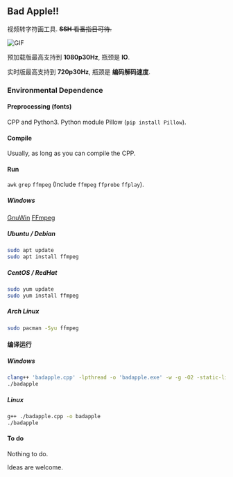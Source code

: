 ## Bad Apple!!

视频转字符画工具. ~~**SSH** 看番指日可待.~~

![GIF](./play.gif)

预加载版最高支持到 **1080p30Hz**, 瓶颈是 **IO**.

实时版最高支持到 **720p30Hz**, 瓶颈是 **编码解码速度**.

### Environmental Dependence

#### Preprocessing (fonts)
CPP and Python3.
Python module Pillow (`pip install Pillow`).

#### Compile
Usually, as long as you can compile the CPP.

#### Run
`awk` `grep` `ffmpeg` (Include `ffmpeg` `ffprobe` `ffplay`).

##### Windows
[GnuWin](http://gnuwin32.sourceforge.net/)
[FFmpeg](https://github.com/BtbN/FFmpeg-Builds/releases/tag/latest)

##### Ubuntu / Debian
```sh
sudo apt update
sudo apt install ffmpeg
```

##### CentOS / RedHat
```sh
sudo yum update
sudo yum install ffmpeg
```

##### Arch Linux
```sh
sudo pacman -Syu ffmpeg
```

#### 编译运行

##### Windows
```sh
clang++ 'badapple.cpp' -lpthread -o 'badapple.exe' -w -g -O2 -static-libgcc --target=x86_64-w64-mingw -std=c++20 -finput-charset=UTF-8 -fexec-charset=UTF-8
./badapple
```

##### Linux
```sh
g++ ./badapple.cpp -o badapple
./badapple
```

#### To do

Nothing to do.

Ideas are welcome.

